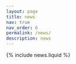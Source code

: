 ```yaml
---
layout: page
title: news
nav: true
nav_order: 6
permalink: /news/
description: news
---
```


{% include news.liquid %}
